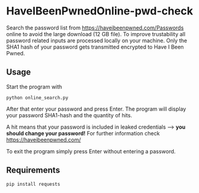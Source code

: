 # HaveIBeenPwnedOnline-pwd-check
Search the password list from https://haveibeenpwned.com/Passwords online to avoid the large download (12 GB file). 
To improve trustability all password related inputs are processed locally on your machine. Only the SHA1 hash of your password
gets transmitted encrypted to Have I Been Pwned.

## Usage
Start the program with
```shell
python online_search.py
```

After that enter your password and press Enter. The program will display your password SHA1-hash and the quantity of hits. 

A hit means that your password is included in leaked credentials --> **you should change your password!** For further information check https://haveibeenpwned.com/

To exit the program simply press Enter without entering a password.
## Requirements 
```shell
pip install requests
```
